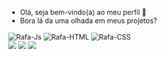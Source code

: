 - Olá, seja bem-vindo(a) ao meu perfil 👋 
- Bora lá da uma olhada em meus projetos?  
  
<div style="display: inline_block">
 <img align="center" alt="Rafa-Js" altura="10" largura="5" src="https://cdn.jsdelivr.net/gh/devicons/devicon/icons/javascript/javascript-original.svg"/>
 <img align="center" alt="Rafa-HTML" altura="10" largura="5" src="https://cdn.jsdelivr.net/gh/devicons/devicon/icons/html5/html5-original.svg"/>
 <img align="center" alt="Rafa-CSS" altura="10" largura="5" src="https://cdn.jsdelivr.net/gh/devicons/devicon/icons/css3/css3-original-wordmark.svg"/>
</div>

 <div> 
  <a href="https://www.instagram.com/luhrodrigues45/" target="_blank"><img src="https://img.shields.io/badge/-Instagram-%23E4405F?style=for-the-badge&logo=instagram&logoColor=white" target="_blank"></a>
 <a href="https://discord.gg/AQYymjQABs" target="_blank"><img src="https://img.shields.io/badge/Discord-7289DA?style=for-the-badge&logo=discord&logoColor=white" target="_blank"></a> 
  <a href = "mailto:luanarodrigues215@hotmail.com"><img src="https://img.shields.io/badge/Microsoft-666666?style=for-the-badge&logo=microsoft&logoColor=white target="_blank"></a>
</div>
